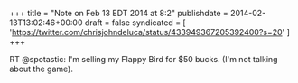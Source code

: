 +++
title = "Note on Feb 13 EDT 2014 at 8:2"
publishdate = 2014-02-13T13:02:46+00:00
draft = false
syndicated = [ 'https://twitter.com/chrisjohndeluca/status/433949367205392400?s=20' ]
+++

RT @spotastic: I'm selling my Flappy Bird for $50 bucks. (I'm not talking about the game).

